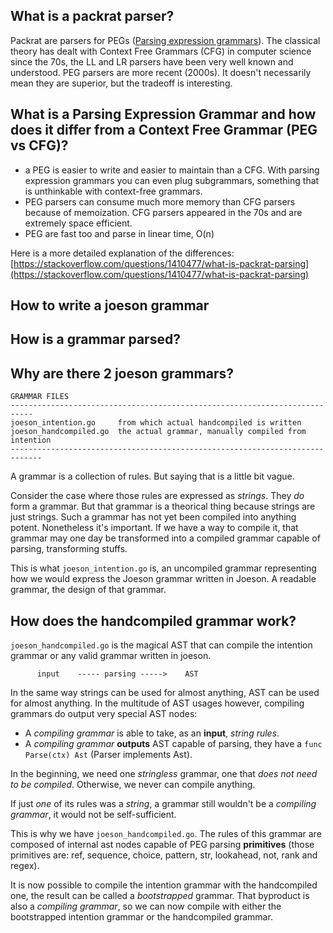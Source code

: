 ## What is a packrat parser?

Packrat are parsers for PEGs ([Parsing expression grammars](https://en.wikipedia.org/wiki/Parsing_expression_grammar)). The classical theory has dealt with Context Free Grammars (CFG) in computer science since the 70s, the LL and LR parsers have been very well known and understood. PEG parsers are more recent (2000s). It doesn't necessarily mean they are superior, but the tradeoff is interesting.

## What is a Parsing Expression Grammar and how does it differ from a Context Free Grammar (PEG vs CFG)?

* a PEG is easier to write and easier to maintain than a CFG. With parsing expression grammars you can even plug subgrammars, something that is unthinkable with context-free grammars.
* PEG parsers can consume much more memory than CFG parsers because of memoization. CFG parsers appeared in the 70s and are extremely space efficient.
* PEG are fast too and parse in linear time, O(n)

Here is a more detailed explanation of the differences: [https://stackoverflow.com/questions/1410477/what-is-packrat-parsing](https://stackoverflow.com/questions/1410477/what-is-packrat-parsing)

## How to write a joeson grammar
## How is a grammar parsed?
## Why are there 2 joeson grammars?

```
GRAMMAR FILES
---------------------------------------------------------------------------
joeson_intention.go     from which actual handcompiled is written
joeson_handcompiled.go  the actual grammar, manually compiled from intention
-----------------------------------------------------------------------------
```

A grammar is a collection of rules. But saying that is a little bit vague.

Consider the case where those rules are expressed as *strings*. 
They *do* form a grammar. But that grammar is a theorical thing because strings are just strings.
Such a grammar has not yet been compiled into anything potent. Nonetheless it's
important. If we have a way to compile it, that grammar may one day be 
transformed into a compiled grammar capable of parsing, transforming stuffs.

This is what `joeson_intention.go` is, an uncompiled grammar representing how
we would express the Joeson grammar written in Joeson. A readable grammar, the
design of that grammar.

## How does the handcompiled grammar work? 

`joeson_handcompiled.go` is the magical AST that can compile the intention
grammar or any valid grammar written in joeson.

```
      input    ----- parsing ----->    AST
```

In the same way strings can be used for almost anything, AST can be used for almost anything. In the multitude of AST usages however, compiling grammars do output very special AST nodes:

* A *compiling grammar* is able to take, as an **input**, *string rules*.  
* A *compiling grammar* **outputs** AST capable of parsing, they have a `func Parse(ctx) Ast` (Parser implements Ast).

In the beginning, we need one *stringless* grammar, one that *does not need to be compiled*. Otherwise, we never can compile anything. 

If just *one* of its rules was a *string*, a grammar still wouldn't be a *compiling grammar*, it would not be self-sufficient. 

This is why we have `joeson_handcompiled.go`. The rules of this grammar are composed of internal ast nodes capable of PEG parsing **primitives** (those primitives are: ref, sequence, choice, pattern, str, lookahead, not, rank and regex).

It is now possible to compile the intention grammar with the handcompiled one, the result can be called a *bootstrapped* grammar. That byproduct is also a *compiling grammar*, so we can now compile with either the bootstrapped intention grammar or the handcompiled grammar.


